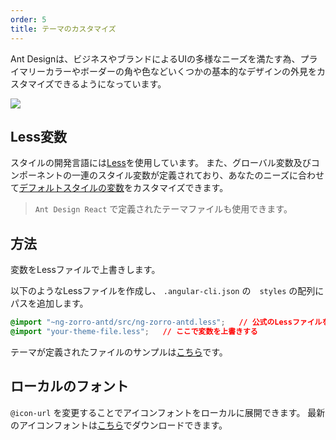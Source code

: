 ```yaml
---
order: 5
title: テーマのカスタマイズ
---
```


Ant Designは、ビジネスやブランドによるUIの多様なニーズを満たす為、プライマリーカラーやボーダーの角や色などいくつかの基本的なデザインの外見をカスタマイズできるようになっています。

![](https://zos.alipayobjects.com/rmsportal/zTFoszBtDODhXfLAazfSpYbSLSEeytoG.png)

## Less変数

スタイルの開発言語には[Less](http://lesscss.org/)を使用しています。
また、グローバル変数及びコンポーネントの一連のスタイル変数が定義されており、あなたのニーズに合わせて[デフォルトスタイルの変数](https://github.com/NG-ZORRO/ng-zorro-antd/blob/master/components/style/themes/default.less)をカスタマイズできます。

> `Ant Design React` で定義されたテーマファイルも使用できます。

## 方法

変数をLessファイルで上書きします。

以下のようなLessファイルを作成し、 `.angular-cli.json` の　`styles` の配列にパスを追加します。

```css
@import "~ng-zorro-antd/src/ng-zorro-antd.less";   // 公式のLessファイルをインポートする
@import "your-theme-file.less";   // ここで変数を上書きする
```

テーマが定義されたファイルのサンプルは[こちら](https://github.com/NG-ZORRO/ng-zorro-antd/blob/master/site_scripts/_site/src/theme.less)です。

## ローカルのフォント

`@icon-url` を変更することでアイコンフォントをローカルに展開できます。
最新のアイコンフォントは[こちら](https://github.com/ant-design/ant-design/releases/download/resource/iconfont-3.x.zip)でダウンロードできます。
